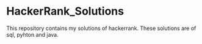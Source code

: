 # HackerRank_Solutions
This repository contains my solutions of hackerrank. These solutions are of sql, pyhton and java.
